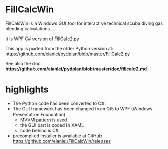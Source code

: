 # FillCalcWin
FillCalcWin is a Windows GUI tool for interactive technical scuba diving gas blending calculations.

It is WPF C# version of FillCalc2.py

This app is ported from the older Python version at:
https://github.com/eianlei/pydplan/blob/master/FillCalc2.py

See also the doc:
**https://github.com/eianlei/pydplan/blob/master/doc/fillcalc2.md**

# highlights
- The Python code has been converted to C#.
- The GUI framework has been changed from Qt5 to WPF (Windows Presentation Foundation)  
  - MVVM pattern is used 
  - the GUI part is coded in XAML
  - code behind is C#
- precompiled installer is available at GitHub
https://github.com/eianlei/FillCalcWin/releases


